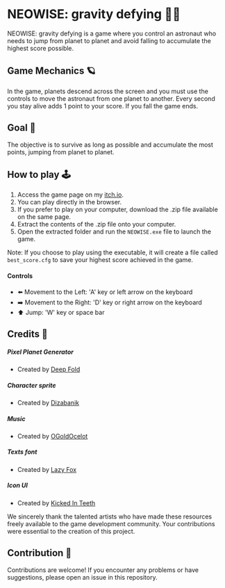 # NEOWISE: gravity defying 👨‍🚀

NEOWISE: gravity defying is a game where you control an astronaut who needs to jump from planet to planet and avoid falling to accumulate the highest score possible.

## Game Mechanics 🪐

In the game, planets descend across the screen and you must use the controls to move the astronaut from one planet to another. Every second you stay alive adds 1 point to your score. If you fall the game ends.

## Goal 🎯

The objective is to survive as long as possible and accumulate the most points, jumping from planet to planet.

## How to play 🕹️

1. Access the game page on my [itch.io](https://devstulk.itch.io/neowise-gravity-defying).
2. You can play directly in the browser.
3. If you prefer to play on your computer, download the .zip file available on the same page.
4. Extract the contents of the .zip file onto your computer.
5. Open the extracted folder and run the `NEOWISE.exe` file to launch the game.

Note: If you choose to play using the executable, it will create a file called `best_score.cfg` to save your highest score achieved in the game.

#### Controls

- :arrow_left: Movement to the Left: 'A' key or left arrow on the keyboard
- :arrow_right: Movement to the Right: 'D' key or right arrow on the keyboard
- :arrow_up: Jump: 'W' key or space bar

## Credits 🥇

##### Pixel Planet Generator 
- Created by [Deep Fold](https://deep-fold.itch.io)

##### Character sprite 
- Created by [Dizabanik](https://dizabanik.itch.io)

##### Music 
- Created by [OGoldOcelot](https://thegoldocelot.itch.io)

##### Texts font 
- Created by [Lazy Fox](https://lazy-fox.itch.io)

##### Icon UI
- Created by [Kicked In Teeth](https://kicked-in-teeth.itch.io)

We sincerely thank the talented artists who have made these resources freely available to the game development community. Your contributions were essential to the creation of this project.

## Contribution 🤝

Contributions are welcome! If you encounter any problems or have suggestions, please open an issue in this repository.
